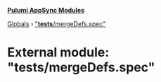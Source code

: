 **[Pulumi AppSync Modules](../README.md)**

[Globals](../README.md) › ["__tests__/mergeDefs.spec"](___tests___mergedefs_spec_.md)

# External module: "__tests__/mergeDefs.spec"